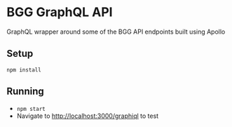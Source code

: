 # BGG GraphQL API
GraphQL wrapper around some of the BGG API endpoints built using Apollo

## Setup

`npm install`

## Running
  - `npm start`
  - Navigate to [http://localhost:3000/graphiql](http://localhost:3000/graphiql) to test